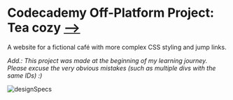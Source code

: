 # Codecademy Off-Platform Project: Tea cozy [⟶](https://zuzoup.github.io/codecademy/tea-cozy/tea-cozy.html)

A website for a fictional café with more complex CSS styling and jump links.

_Add.: This project was made at the beginning of my learning journey. Please excuse the very obvious mistakes (such as multiple divs with the same IDs) :)_

![designSpecs](https://github.com/zuzOup/zuzOup.github.io/blob/5bf0794edfaa4dbbfba47b7af3b3d3afc979da83/codecademy/tea-cozy/designSpecs.jpg)
